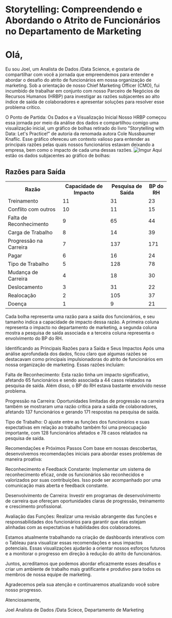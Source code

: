 # Storytelling: Compreendendo e Abordando o Atrito de Funcionários no Departamento de Marketing

# Olá,

Eu sou Joel, um Analista de Dados /Data Science, e gostaria de compartilhar com você a jornada que empreendemos para entender e abordar o desafio do atrito de funcionários em nossa organização de marketing. Sob a orientação de nosso Chief Marketing Officer (CMO), fui incumbido de trabalhar em conjunto com nosso Parceiro de Negócios de Recursos Humanos (HRBP) para investigar as razões subjacentes ao alto índice de saída de colaboradores e apresentar soluções para resolver esse problema crítico.

O Ponto de Partida: Os Dados e a Visualização Inicial
Nosso HRBP começou essa jornada por meio da análise dos dados e compartilhou comigo uma visualização inicial, um gráfico de bolhas retirado do livro "Storytelling with Data: Let's Practice!" de autoria da renomada autora Cole Nussbaumer Knaflic. Esse gráfico ofereceu um contexto valioso para entender as principais razões pelas quais nossos funcionários estavam deixando a empresa, bem como o impacto de cada uma dessas razões.
![Imgur](https://i.imgur.com/uxiMe1R.png)
Aqui estão os dados subjacentes ao gráfico de bolhas:

</head>
<body>
    <h2>Razões para Saída</h2>
    <table>
        <tr>
            <th>Razão</th>
            <th>Capacidade de Impacto</th>
            <th>Pesquisa de Saída</th>
            <th>BP do RH</th>
        </tr>
        <tr>
            <td>Treinamento</td>
            <td>11</td>
            <td>31</td>
            <td>23</td>
        </tr>
        <tr>
            <td>Conflito com outros</td>
            <td>10</td>
            <td>11</td>
            <td>15</td>
        </tr>
        <tr>
            <td>Falta de Reconhecimento</td>
            <td>9</td>
            <td>65</td>
            <td>44</td>
        </tr>
        <tr>
            <td>Carga de Trabalho</td>
            <td>8</td>
            <td>14</td>
            <td>39</td>
        </tr>
        <tr>
            <td>Progressão na Carreira</td>
            <td>7</td>
            <td>137</td>
            <td>171</td>
        </tr>
        <tr>
            <td>Pagar</td>
            <td>6</td>
            <td>16</td>
            <td>24</td>
        </tr>
        <tr>
            <td>Tipo de Trabalho</td>
            <td>5</td>
            <td>128</td>
            <td>78</td>
        </tr>
        <tr>
            <td>Mudança de Carreira</td>
            <td>4</td>
            <td>18</td>
            <td>30</td>
        </tr>
        <tr>
            <td>Deslocamento</td>
            <td>3</td>
            <td>31</td>
            <td>22</td>
        </tr>
        <tr>
            <td>Realocação</td>
            <td>2</td>
            <td>105</td>
            <td>37</td>
        </tr>
        <tr>
            <td>Doença</td>
            <td>1</td>
            <td>9</td>
            <td>21</td>
        </tr>
    </table>
</body>
</html>

Cada bolha representa uma razão para a saída dos funcionários, e seu tamanho indica a capacidade de impacto dessa razão. A primeira coluna representa o impacto no departamento de marketing, a segunda coluna mostra a pesquisa de saída associada e a terceira coluna representa o envolvimento do BP do RH.

Identificando as Principais Razões para a Saída e Seus Impactos
Após uma análise aprofundada dos dados, ficou claro que algumas razões se destacavam como principais impulsionadoras do atrito de funcionários em nossa organização de marketing. Essas razões incluíam:

Falta de Reconhecimento: Esta razão tinha um impacto significativo, afetando 65 funcionários e sendo associada a 44 casos relatados na pesquisa de saída. Além disso, o BP do RH estava bastante envolvido nesse problema.

Progressão na Carreira: Oportunidades limitadas de progressão na carreira também se mostraram uma razão crítica para a saída de colaboradores, afetando 137 funcionários e gerando 171 respostas na pesquisa de saída.

Tipo de Trabalho: O ajuste entre as funções dos funcionários e suas expectativas em relação ao trabalho também foi uma preocupação importante, com 128 funcionários afetados e 78 casos relatados na pesquisa de saída.

Recomendações e Próximos Passos
Com base em nossas descobertas, desenvolvemos recomendações iniciais para abordar esses problemas de maneira proativa:

Reconhecimento e Feedback Constante: Implementar um sistema de reconhecimento eficaz, onde os funcionários são reconhecidos e valorizados por suas contribuições. Isso pode ser acompanhado por uma comunicação mais aberta e feedback constante.

Desenvolvimento de Carreira: Investir em programas de desenvolvimento de carreira que ofereçam oportunidades claras de progressão, treinamento e crescimento profissional.

Avaliação das Funções: Realizar uma revisão abrangente das funções e responsabilidades dos funcionários para garantir que elas estejam alinhadas com as expectativas e habilidades dos colaboradores.

Estamos atualmente trabalhando na criação de dashboards interativos com o Tableau para visualizar essas recomendações e seus impactos potenciais. Essas visualizações ajudarão a orientar nossos esforços futuros e a monitorar o progresso em direção à redução do atrito de funcionários.

Juntos, acreditamos que podemos abordar eficazmente esses desafios e criar um ambiente de trabalho mais gratificante e produtivo para todos os membros de nossa equipe de marketing.

Agradecemos pela sua atenção e continuaremos atualizando você sobre nosso progresso.

Atenciosamente,

Joel
Analista de Dados /Data Sciece, Departamento de Marketing 
